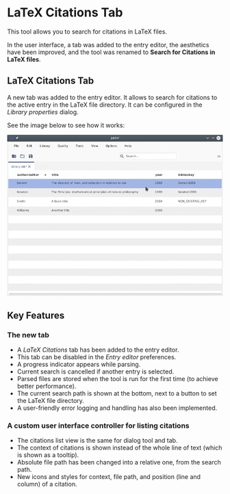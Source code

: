 # LaTeX Citations Tab

This tool allows you to search for citations in LaTeX files.

In the user interface, a tab was added to the entry editor, the aesthetics have been improved, and the tool was renamed to **Search for Citations in LaTeX files**.

## LaTeX Citations Tab

A new tab was added to the entry editor. It allows to search for citations to the active entry in the LaTeX file directory. It can be configured in the _Library properties_ dialog.

See the image below to see how it works:

![LaTeX Citations tab](../.gitbook/assets/latex-citations.gif)

## Key Features

### The new tab

* A _LaTeX Citations_ tab has been added to the entry editor.
* This tab can be disabled in the _Entry editor_ preferences.
* A progress indicator appears while parsing.
* Current search is cancelled if another entry is selected.
* Parsed files are stored when the tool is run for the first time \(to achieve better performance\).
* The current search path is shown at the bottom, next to a button to set the LaTeX file directory.
* A user-friendly error logging and handling has also been implemented.

### A custom user interface controller for listing citations

* The citations list view is the same for dialog tool and tab.
* The context of citations is shown instead of the whole line of text \(which is shown as a tooltip\).
* Absolute file path has been changed into a relative one, from the search path.
* New icons and styles for context, file path, and position \(line and column\) of a citation.

